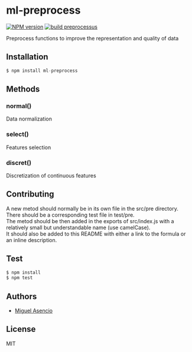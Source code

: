 # ml-preprocess

  [![NPM version][npm-image]][npm-url]
  [![build preprocessus][travis-image]][travis-url]

Preprocess functions to improve the representation and quality of data

## Installation

```js
$ npm install ml-preprocess
```

## Methods

### normal()

Data normalization

### select()

Features selection

### discret()

Discretization of continuous features

## Contributing

A new metod should normally be in its own file in the src/pre directory. There should be a corresponding test file in test/pre.  
The metod should be then added in the exports of src/index.js with a relatively small but understandable name (use camelCase).  
It should also be added to this README with either a link to the formula or an inline description.

## Test

```js
$ npm install
$ npm test
```
## Authors

  - [Miguel Asencio](https://github.com/maasencioh)

## License

  MIT

[npm-image]: https://img.shields.io/npm/v/ml-preprocess.svg?style=flat-square
[npm-url]: https://npmjs.org/package/ml-preprocess
[travis-image]: https://img.shields.io/travis/mljs/preprocess/master.svg?style=flat-square
[travis-url]: https://travis-ci.org/mljs/preprocess